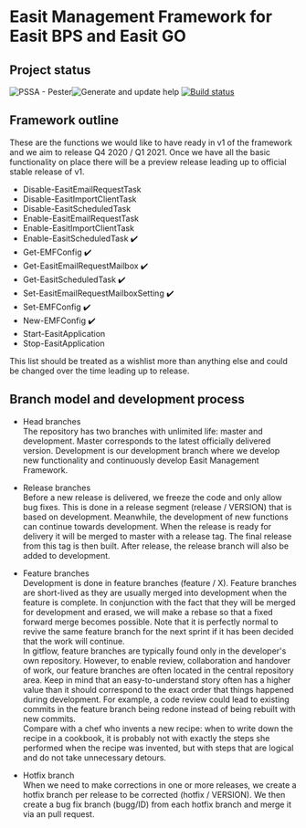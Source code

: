 # Easit Management Framework for Easit BPS and Easit GO

## Project status
![PSSA - Pester](https://github.com/easitab/EasitManagementFramework/workflows/PSSA%20-%20Pester/badge.svg)![Generate and update help](https://github.com/easitab/EasitManagementFramework/workflows/Generate%20and%20update%20help/badge.svg) [![Build status](https://ci.appveyor.com/api/projects/status/jvecjyuro985bgu6?svg=true)](https://ci.appveyor.com/project/easitab/easitmanagementframework)

## Framework outline

These are the functions we would like to have ready in v1 of the framework and we aim to release Q4 2020 / Q1 2021. Once we have all the basic functionality on place there will be a preview release leading up to official stable release of v1.

- Disable-EasitEmailRequestTask
- Disable-EasitImportClientTask
- Disable-EasitScheduledTask
- Enable-EasitEmailRequestTask
- Enable-EasitImportClientTask
- Enable-EasitScheduledTask :heavy_check_mark:
- Get-EMFConfig :heavy_check_mark:
- Get-EasitEmailRequestMailbox :heavy_check_mark:
- Get-EasitScheduledTask :heavy_check_mark:
- Set-EasitEmailRequestMailboxSetting :heavy_check_mark:
- Set-EMFConfig :heavy_check_mark:
- New-EMFConfig :heavy_check_mark:
- Start-EasitApplication
- Stop-EasitApplication

This list should be treated as a wishlist more than anything else and could be changed over the time leading up to release. 

## Branch model and development process

* Head branches<br/>
The repository has two branches with unlimited life: master and development. Master corresponds to the latest officially delivered version. Development is our development branch where we develop new functionality and continuously develop Easit Management Framework.

* Release branches<br/>
Before a new release is delivered, we freeze the code and only allow bug fixes. This is done in a release segment (release / VERSION) that is based on development. Meanwhile, the development of new functions can continue towards development. When the release is ready for delivery it will be merged to master with a release tag. The final release from this tag is then built. After release, the release branch will also be added to development.

* Feature branches<br/>
Development is done in feature branches (feature / X). Feature branches are short-lived as they are usually merged into development when the feature is complete. In conjunction with the fact that they will be merged for development and erased, we will make a rebase so that a fixed forward merge becomes possible. Note that it is perfectly normal to revive the same feature branch for the next sprint if it has been decided that the work will continue.<br/>
In gitflow, feature branches are typically found only in the developer's own repository. However, to enable review, collaboration and handover of work, our feature branches are often located in the central repository area. Keep in mind that an easy-to-understand story often has a higher value than it should correspond to the exact order that things happened during development. For example, a code review could lead to existing commits in the feature branch being redone instead of being rebuilt with new commits.<br/>
Compare with a chef who invents a new recipe: when to write down the recipe in a cookbook, it is probably not with exactly the steps she performed when the recipe was invented, but with steps that are logical and do not take unnecessary detours.

* Hotfix branch<br/>
When we need to make corrections in one or more releases, we create a hotfix branch per release to be corrected (hotfix / VERSION).
We then create a bug fix branch (bugg/ID) from each hotfix branch and merge it via an pull request.
